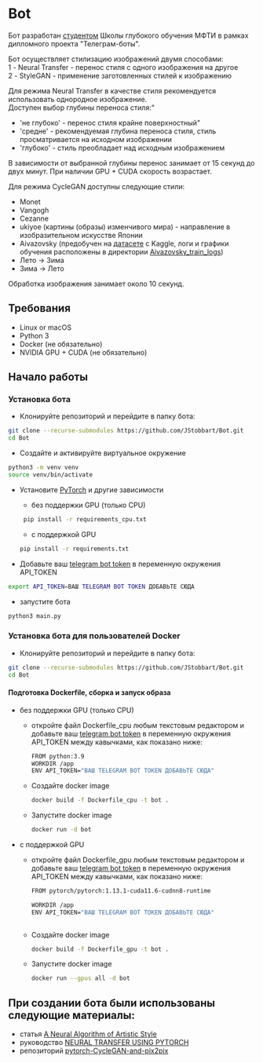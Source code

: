 # Bot

Бот разработан [студентом](https://t.me/Satiata) Школы глубокого обучения МФТИ в рамках дипломного проекта "Телеграм-боты".

Бот осуществляет стилизацию изображений двумя способами:  
1 - Neural Transfer - перенос стиля с одного изображения на другое   
2 - StyleGAN - применение заготовленных стилей к изображению

Для режима Neural Transfer в качестве стиля рекомендуется использовать однородное изображение.  
Доступен выбор глубины переноса стиля:"

- 'не глубоко' - перенос стиля крайне поверхностный"
- 'средне' - рекомендуемая глубина переноса стиля, стиль просматривается на исходном изображении
- 'глубоко' - стиль преобладает над исходным изображением

В зависимости от выбранной глубины перенос занимает от 15 секунд до двух минут. При наличии GPU + CUDA скорость
возрастает.

Для режима CycleGAN доступны следующие стили:

- Monet
- Vangogh
- Cezanne
- ukiyoe (картины (образы) изменчивого мира) - направление в изобразительном искусстве Японии
- Aivazovsky (предобучен на [датасете](https://www.kaggle.com/competitions/painter-by-numbers/data) с Kaggle, логи и графики обучения расположены в директории [Aivazovsky_train_logs](https://github.com/JStobbart/Bot/tree/master/aivazovsky_train_logs))
- Лето -> Зима
- Зима -> Лето

Обработка изображения занимает около 10 секунд.

## Требования

- Linux or macOS
- Python 3
- Docker (не обязательно)
- NVIDIA GPU + CUDA (не обязательно)

## Начало работы

### Установка бота

- Клонируйте репозиторий и перейдите в папку бота:

```bash
git clone --recurse-submodules https://github.com/JStobbart/Bot.git
cd Bot
```


- Создайте и активируйте виртуальное окружение

```bash
python3 -m venv venv
source venv/bin/activate
```

- Установите [PyTorch](http://pytorch.org) и другие зависимости
    - без поддержки GPU (только CPU)
    ```bash
     pip install -r requirements_cpu.txt
     ```
    - с поддержкой GPU
     ```bash
     pip install -r requirements.txt
     ```

- Добавьте ваш [telegram bot token](https://core.telegram.org/bots#how-do-i-create-a-bot)
  в переменную окружения API_TOKEN

```bash
export API_TOKEN=ВАШ TELEGRAM BOT TOKEN ДОБАВЬТЕ СЮДА
```

- запустите бота

```bash
python3 main.py
```

### Установка бота для пользователей Docker

- Клонируйте репозиторий и перейдите в папку бота:

```bash
git clone --recurse-submodules https://github.com/JStobbart/Bot.git
cd Bot
```



#### Подготовка Dockerfile, сборка и запуск образа

- без поддержки GPU (только CPU)
    - откройте файл Dockerfile_cpu любым текстовым редактором и добавьте
      ваш [telegram bot token](https://core.telegram.org/bots#how-do-i-create-a-bot)
      в переменную окружения API_TOKEN между кавычками, как показано ниже:
        ```bash
        FROM python:3.9
        WORKDIR /app
        ENV API_TOKEN="ВАШ TELEGRAM BOT TOKEN ДОБАВЬТЕ СЮДА"
        ```
    - Создайте docker image
        ```bash
        docker build -f Dockerfile_cpu -t bot .
        ```
    - Запустите docker image
        ```bash
        docker run -d bot
        ```

- с поддержкой GPU
    - откройте файл Dockerfile_gpu любым текстовым редактором и добавьте
      ваш [telegram bot token](https://core.telegram.org/bots#how-do-i-create-a-bot)
      в переменную окружения API_TOKEN между кавычками, как показано ниже:

         ```bash
        FROM pytorch/pytorch:1.13.1-cuda11.6-cudnn8-runtime
    
        WORKDIR /app
        ENV API_TOKEN="ВАШ TELEGRAM BOT TOKEN ДОБАВЬТЕ СЮДА"
            
        ```  
    - Создайте docker image

      ```bash
      docker build -f Dockerfile_gpu -t bot .
      ```
    - Запустите docker image

      ```bash
      docker run --gpus all -d bot
      ```

## При создании бота были использованы следующие материалы:
- статья [A Neural Algorithm of Artistic Style](https://arxiv.org/abs/1508.06576)
- руководство [NEURAL TRANSFER USING PYTORCH](https://pytorch.org/tutorials/advanced/neural_style_tutorial.html)
- репозиторий [pytorch-CycleGAN-and-pix2pix](https://github.com/junyanz/pytorch-CycleGAN-and-pix2pix/)
